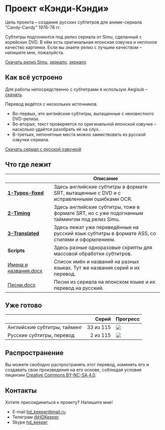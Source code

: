 ﻿# Проект «Кэнди-Кэнди»

Цель проекта – создание русских субтитров для аниме-сериала "Candy-Candy" 1976-78 гг.

Субтитры подгоняются под релиз сериала от Simu, сделанный с корейских DVD.
В нём есть оригинальная японская озвучка и неплохое качество картинки.
Если вы знаете релиз с лучшим качеством – напишите мне, пожалуйста.

[Скачать релиз Simu](https://nyaa.ink/view/891914), [зеркало](https://cloud.mail.ru/public/HpHa/sEV8EDC7Y), [зеркало](https://nyaa.si/view/891914)

## Как всё устроено

Для работы непосредственно с субтитрами я использую Aegisub – [скачать](https://aeg-dev.github.io/AegiSite/downloads/main/).

Перевод ведётся с нескольких источников. 

* Во-первых, это английские субтитры, вытащенные с неизвестного DVD-релиза.
* Во-вторых, текст проверяется по оригинальной японской озвучке – насколько удаётся разобрать её на слух.
* В-третьих, непонятные места можно заимствовать из русской озвучки сериала.

[Скачать сериал с русской озвучкой](https://rutracker.org/forum/viewtopic.php?t=1503184)

## Что где лежит

|                                                    | Описание                                                                                  |
| -------------------------------------------------- | ----------------------------------------------------------------------------------------- |
| **[1-Typos-fixed](1-Typos-fixed)**                 | Здесь английские субтитры в формате SRT, вытащенные с DVD и с исправленными ошибками OCR. |
| **[2-Timing](2-Timing)**                           | Здесь английские субтитры, тоже в формате SRT, но с уже подогнанным таймингом под релиз Simu. |
| **[3-Translated](3-Translated)**                   | Здесь лежат уже переведённые на русский язык субтитры в формате ASS, со стилями и оформлением. |
| **Scripts**                                        | Здесь разные одноразовые скрипты для массовой обработки субтитров. |
| [Имена и названия.docx](Имена%20и%20названия.docx) | Список имён и названий на разных языках. Тут же названия серий и их перевод. |
| [Песни.docx](Песни.docx)                           | Песни из сериала на японском языке и их перевод на русский. |

## Уже готово

|                              |      Серий | Прогресс                          |
| ---------------------------- | ---------: | --------------------------------- |
| Английские субтитры, тайминг |  33 из 115 | ![](https://geps.dev/progress/29) |
| Русские субтитры, перевод    |   2 из 115 | ![](https://geps.dev/progress/2)  |

## Распространение

Вы можете свободно распространять этот перевод, изменять его и создавать свои произведения на его основе,
соблюдая условия лицензии [Creative Commons BY-NC-SA 4.0](https://creativecommons.org/licenses/by-nc-sa/4.0/deed.ru).

## Контакты

Хотите присоединиться к проекту? Напишите мне!

* E-mail hd_keeper@mail.ru
* Телеграм [@HDKeeper](https://t.me/HDKeeper)
* Skype [hd_keeper](https://join.skype.com/invite/kUFGDOFMLgQo)
